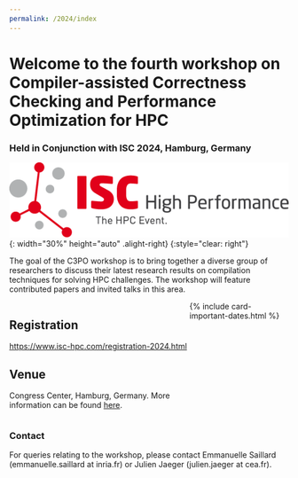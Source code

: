 ```yaml
---
permalink: /2024/index
---
```


<!-- ![Banner](/assets/banner_hamburg.jpg){:height="auto" width="100%"} -->

<h1>Welcome to the fourth workshop on Compiler-assisted Correctness Checking and Performance Optimization for HPC</h1>

<h3>Held in Conjunction with ISC 2024, Hamburg, Germany</h3>



![ISC2024](/assets/ISC2024_Logo.png){: width="30%" height="auto" .alight-right}
{:style="clear: right"}


The goal of the C3PO workshop is to bring together a diverse group of
researchers to discuss their latest research results on compilation techniques
for solving HPC challenges. The workshop will feature contributed papers and
invited talks in this area.

<div style="display: flex; flex-direction:row;">

  <div id="divtext" class="text-justify conference-text">

<h2>Registration</h2>
<a href="https://www.isc-hpc.com/registration-2024.html" target="_blank">https://www.isc-hpc.com/registration-2024.html</a> 

<h2>Venue</h2>
<p>Congress Center, Hamburg, Germany. More information can be found <a href="https://www.isc-hpc.com/attendance-venue.html" target="_blank">here</a>.</p>

</div>

  <div id="divcard">
  {% include card-important-dates.html %}
  </div>

</div>



### Contact

For queries relating to the workshop, please contact Emmanuelle Saillard (emmanuelle.saillard at inria.fr) or Julien Jaeger (julien.jaeger at cea.fr).



